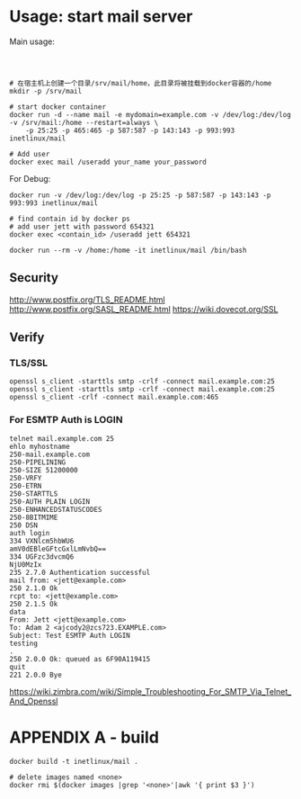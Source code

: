Usage: start mail server
========================

Main usage:

```



# 在宿主机上创建一个目录/srv/mail/home，此目录将被挂载到docker容器的/home
mkdir -p /srv/mail

# start docker container
docker run -d --name mail -e mydomain=example.com -v /dev/log:/dev/log -v /srv/mail:/home --restart=always \
    -p 25:25 -p 465:465 -p 587:587 -p 143:143 -p 993:993 inetlinux/mail

# Add user
docker exec mail /useradd your_name your_password

```

For Debug:

```
docker run -v /dev/log:/dev/log -p 25:25 -p 587:587 -p 143:143 -p 993:993 inetlinux/mail

# find contain id by docker ps
# add user jett with password 654321
docker exec <contain_id> /useradd jett 654321

docker run --rm -v /home:/home -it inetlinux/mail /bin/bash
```


Security
--------
http://www.postfix.org/TLS_README.html
http://www.postfix.org/SASL_README.html
https://wiki.dovecot.org/SSL


Verify
------

### TLS/SSL

    openssl s_client -starttls smtp -crlf -connect mail.example.com:25
    openssl s_client -starttls smtp -crlf -connect mail.example.com:25
    openssl s_client -crlf -connect mail.example.com:465

### For ESMTP Auth is LOGIN

    telnet mail.example.com 25
    ehlo myhostname
    250-mail.example.com
    250-PIPELINING
    250-SIZE 51200000
    250-VRFY
    250-ETRN
    250-STARTTLS
    250-AUTH PLAIN LOGIN
    250-ENHANCEDSTATUSCODES
    250-8BITMIME
    250 DSN
    auth login
    334 VXNlcm5hbWU6
    amV0dEBleGFtcGxlLmNvbQ==
    334 UGFzc3dvcmQ6
    NjU0MzIx
    235 2.7.0 Authentication successful
    mail from: <jett@example.com>
    250 2.1.0 Ok
    rcpt to: <jett@example.com>
    250 2.1.5 Ok
    data
    From: Jett <jett@example.com>
    To: Adam 2 <ajcody2@zcs723.EXAMPLE.com>
    Subject: Test ESMTP Auth LOGIN
    testing
    .
    250 2.0.0 Ok: queued as 6F90A119415
    quit
    221 2.0.0 Bye


https://wiki.zimbra.com/wiki/Simple_Troubleshooting_For_SMTP_Via_Telnet_And_Openssl



APPENDIX A - build
==================

    docker build -t inetlinux/mail .

    # delete images named <none>
    docker rmi $(docker images |grep '<none>'|awk '{ print $3 }')

